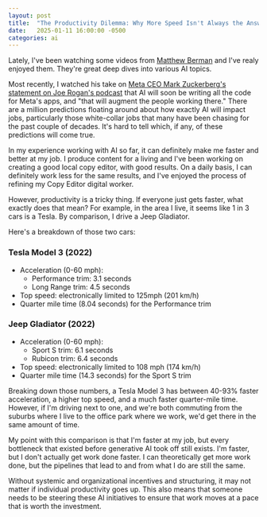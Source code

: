 ```yaml
---
layout: post
title:  "The Productivity Dilemma: Why More Speed Isn't Always the Answer"
date:   2025-01-11 16:00:00 -0500
categories: ai
---
```


Lately, I've been watching some videos from <a href="https://www.youtube.com/@matthew_berman" target="_blank" rel="noopener noreferrer">Matthew Berman</a> and I've realy enjoyed them. They're great deep dives into various AI topics.

Most recently, I watched his take on <a href="https://youtu.be/USBW0ESLEK0?si=JN5gjcHPTi8xENFX" target="_blank" rel="noopener noreferrer">Meta CEO Mark Zuckerberg's statement on Joe Rogan's podcast</a> that AI will soon be writing all the code for Meta's apps, and "that will augment the people working there." There are a million predictions floating around about how exactly AI will impact jobs, particularly those white-collar jobs that many have been chasing for the past couple of decades. It's hard to tell which, if any, of these predictions will come true.

In my experience working with AI so far, it can definitely make me faster and better at my job. I produce content for a living and I've been working on creating a good local copy editor, with good results. On a daily basis, I can definitely work less for the same results, and I've enjoyed the process of refining my Copy Editor digital worker.

However, productivity is a tricky thing. If everyone just gets faster, what exactly does that mean? For example, in the area I live, it seems like 1 in 3 cars is a Tesla. By comparison, I drive a Jeep Gladiator.

Here's a breakdown of those two cars:

### Tesla Model 3 (2022)

- Acceleration (0-60 mph):
  - Performance trim: 3.1 seconds
  - Long Range trim: 4.5 seconds
- Top speed: electronically limited to 125mph (201 km/h)
- Quarter mile time (8.04 seconds) for the Performance trim

### Jeep Gladiator (2022)

- Acceleration (0-60 mph):
  - Sport S trim: 6.1 seconds
  - Rubicon trim: 6.4 seconds
- Top speed: electronically limited to 108 mph (174 km/h)
- Quarter mile time (14.3 seconds) for the Sport S trim

Breaking down those numbers, a Tesla Model 3 has between 40-93% faster acceleration, a higher top speed, and a much faster quarter-mile time. However, if I'm driving next to one, and we're both commuting from the suburbs where I live to the office park where we work, we'd get there in the same amount of time.

My point with this comparison is that I'm faster at my job, but every bottleneck that existed before generative AI took off still exists. I'm faster, but I don't actually get work done faster. I can theoretically get more work done, but the pipelines that lead to and from what I do are still the same.

Without systemic and organizational incentives and structuring, it may not matter if individual productivity goes up. This also means that someone needs to be steering these AI initiatives to ensure that work moves at a pace that is worth the investment.
